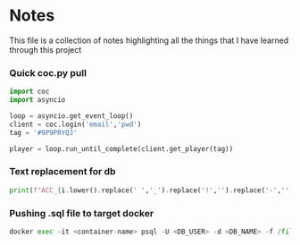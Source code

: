 # Notes
This file is a collection of notes highlighting 
all the things that I have learned through this project

### Quick coc.py pull
```python
import coc
import asyncio

loop = asyncio.get_event_loop()
client = coc.login('email','pwd')
tag = '#9P9PRYQJ'

player = loop.run_until_complete(client.get_player(tag)) 
```

### Text replacement for db
```python
print(f"ACC_{i.lower().replace(' ','_').replace('!','').replace('-','').replace('.','').replace('&','and')} INTEGER DEFAULT 0,")
```

### Pushing .sql file to target docker
```python
docker exec -it <container-name> psql -U <DB_USER> -d <DB_NAME> -f /file.sql
```